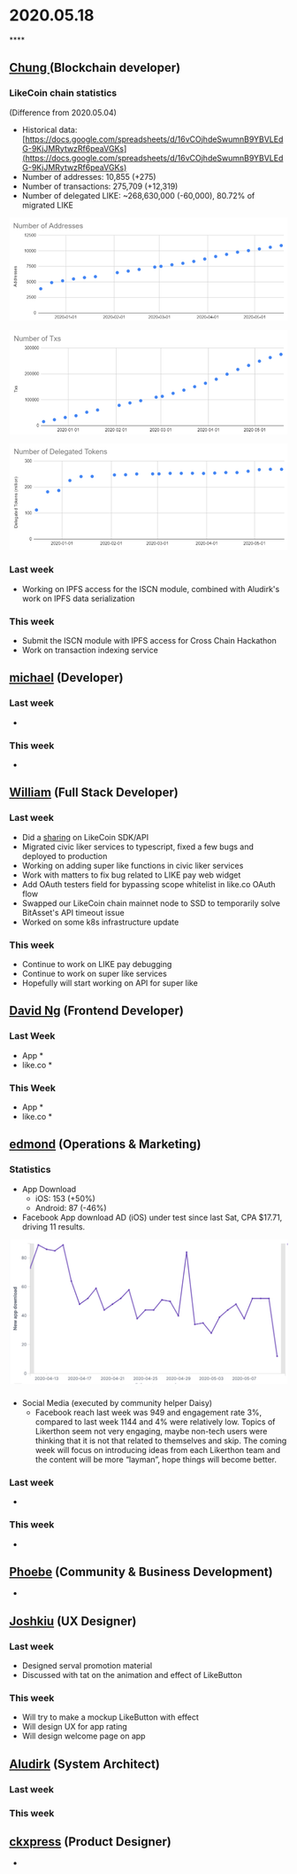 # 2020.05.18

\*\*\*\*

## [Chung ](https://like.co/chungwu)\(Blockchain developer\)

### LikeCoin chain statistics

\(Difference from 2020.05.04\)

* Historical data: [https://docs.google.com/spreadsheets/d/16vCOjhdeSwumnB9YBVLEdG-9KjJMRytwzRf6peaVGKs](https://docs.google.com/spreadsheets/d/16vCOjhdeSwumnB9YBVLEdG-9KjJMRytwzRf6peaVGKs)
* Number of addresses: 10,855 \(+275\)
* Number of transactions: 275,709 \(+12,319\)
* Number of delegated LIKE: ~268,630,000 \(-60,000\), 80.72% of migrated LIKE

![](../.gitbook/assets/image%20%2837%29.png)

![](../.gitbook/assets/image%20%2825%29.png)

![](../.gitbook/assets/image%20%2836%29.png)

### Last week

* Working on IPFS access for the ISCN module, combined with Aludirk's work on IPFS data serialization

### This week

* Submit the ISCN module with IPFS access for Cross Chain Hackathon
* Work on transaction indexing service

## [michael](httsp://like.co/michaelcheung) \(Developer\)

### Last week

* 
### This week

* 
## [William](https://like.co/williamchong007) \(Full Stack Developer\)

### Last week

* Did a [sharing](https://docs.google.com/presentation/d/1cJtSVHdlKqBde8HihJFX3_W4OSwJPDLsdwgvl1GB5f8/edit#slide=id.p) on LikeCoin SDK/API
* Migrated civic liker services to typescript, fixed a few bugs and deployed to production 
* Working on adding super like functions in civic liker services
* Work with matters to fix bug related to LIKE pay web widget
* Add OAuth testers field for bypassing scope whitelist in like.co OAuth flow
* Swapped our LikeCoin chain mainnet node to SSD to temporarily solve BitAsset's API timeout issue
* Worked on some k8s infrastructure update

### This week

* Continue to work on LIKE pay debugging
* Continue to work on super like services
* Hopefully will start working on API for super like

## [David Ng](https://github.com/nwingt) \(Frontend Developer\)

### Last Week

* App
  * 
* like.co
  * 

### This Week

* App
  * 
* like.co
  * 

## [**edmond**](https://like.co/edmondyu) **\(Operations & Marketing\)**

### **Statistics**

* App Download
  * iOS: 153 \(+50%\)
  * Android: 87 \(-46%\)
* Facebook App download AD \(iOS\) under test since last Sat, CPA $17.71, driving 11 results.

![Last 30 day app download \(count by user\)](../.gitbook/assets/image%20%2810%29.png)

### 

* Social Media \(executed by community helper Daisy\)
  * Facebook reach last week was 949 and engagement rate 3%, compared to last week 1144 and 4% were relatively low. Topics of Likerthon seem not very engaging, maybe non-tech users were thinking that it  is not that related to themselves and skip. The coming week will focus on introducing ideas from each Likerthon team and the content will be more “layman”, hope things will become better.

### Last week

* 
### This week

* 


## [Phoebe](https://like.co/phoebe_fb) \(Community & Business Development\) <a id="fbf6"></a>

* 
## [Joshkiu](https://like.co/joshkiu) \(UX Designer\)

### Last week

* Designed serval promotion material
* Discussed with tat on the animation and effect of LikeButton

### This week

* Will try to make a mockup LikeButton with effect
* Will design UX for app rating
* Will design welcome page on app

## [Aludirk](https://like.co/aludirk) \(System Architect\) <a id="fbf6"></a>

### Last week

### This week

## [ckxpress](https://like.co/ckxpress) \(Product Designer\) <a id="fbf6"></a>

* 

